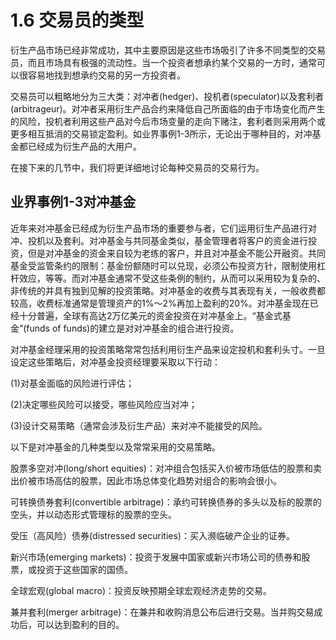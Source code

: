 # 1.6 交易员的类型

衍生产品市场已经非常成功，其中主要原因是这些市场吸引了许多不同类型的交易员，而且市场具有极强的流动性。当一个投资者想承约某个交易的一方时，通常可以很容易地找到想承约交易的另一方投资者。

交易员可以粗略地分为三大类：对冲者(hedger)、投机者(speculator)以及套利者(arbitrageur)。对冲者采用衍生产品合约来降低自己所面临的由于市场变化而产生的风险，投机者利用这些产品对今后市场变量的走向下赌注，套利者则采用两个或更多相互抵消的交易锁定盈利。如业界事例1-3所示，无论出于哪种目的，对冲基金都已经成为衍生产品的大用户。

在接下来的几节中，我们将更详细地讨论每种交易员的交易行为。

## 业界事例1-3对冲基金

近年来对冲基金已经成为衍生产品市场的重要参与者，它们运用衍生产品进行对冲、投机以及套利。对冲基金与共同基金类似，基金管理者将客户的资金进行投资，但是对冲基金的资金来自较为老练的客户，并且对冲基金不能公开融资。共同基金受监管条约的限制：基金份额随时可以兑现，必须公布投资方针，限制使用杠杆效应，等等。而对冲基金通常不受这些条例的制约，从而可以采用较为复杂的、非传统的并具有独到见解的投资策略。对冲基金的收费与其表现有关，一般收费都较高，收费标准通常是管理资产的1%～2%再加上盈利的20%。对冲基金现在已经十分普遍，全球有高达2万亿美元的资金投资在对冲基金上。“基金式基金”(funds of funds)的建立是对对冲基金的组合进行投资。

对冲基金经理采用的投资策略常常包括利用衍生产品来设定投机和套利头寸。一旦设定这些策略后，对冲基金投资经理要采取以下行动：

(1)对基金面临的风险进行评估；

(2)决定哪些风险可以接受，哪些风险应当对冲；

(3)设计交易策略（通常会涉及衍生产品）来对冲不能接受的风险。

以下是对冲基金的几种类型以及常常采用的交易策略。

股票多空对冲(long/short equities)：对冲组合包括买入价被市场低估的股票和卖出价被市场高估的股票，因此市场总体变化趋势对组合的影响会很小。

可转换债券套利(convertible arbitrage)：承约可转换债券的多头以及标的股票的空头，并以动态形式管理标的股票的空头。

受压（高风险）债券(distressed securities)：买入濒临破产企业的证券。

新兴市场(emerging markets)：投资于发展中国家或新兴市场公司的债券和股票，或投资于这些国家的国债。

全球宏观(global macro)：投资反映预期全球宏观经济走势的交易。

兼并套利(merger arbitrage)：在兼并和收购消息公布后进行交易。当并购交易成功后，可以达到盈利的目的。